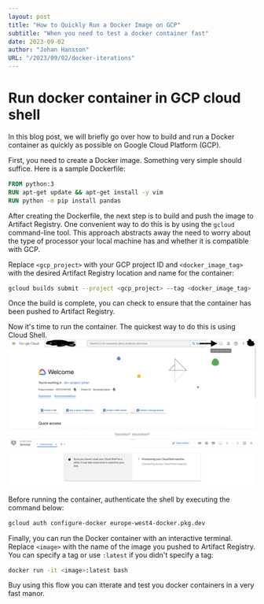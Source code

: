 ```yaml
---
layout: post
title: "How to Quickly Run a Docker Image on GCP"
subtitle: "When you need to test a docker container fast"
date: 2023-09-02
author: "Johan Hansson"
URL: "/2023/09/02/docker-iterations"
---
```


# Run docker container in GCP cloud shell

In this blog post, we will briefly go over how to build and run a Docker container as quickly as possible on Google Cloud Platform (GCP).

First, you need to create a Docker image. Something very simple should suffice. Here is a sample Dockerfile:

```Dockerfile
FROM python:3
RUN apt-get update && apt-get install -y vim
RUN python -m pip install pandas
```

After creating the Dockerfile, the next step is to build and push the image to Artifact Registry. One convenient way to do this is by using the `gcloud` command-line tool. This approach abstracts away the need to worry about the type of processor your local machine has and whether it is compatible with GCP.

Replace `<gcp_project>` with your GCP project ID and `<docker_image_tag>` with the desired Artifact Registry location and name for the container:

```bash
gcloud builds submit --project <gcp_project> --tag <docker_image_tag> .
```

Once the build is complete, you can check to ensure that the container has been pushed to Artifact Registry.

Now it's time to run the container. The quickest way to do this is using Cloud Shell. ![Cloud Shell](/img/cloud_shell.png)

Before running the container, authenticate the shell by executing the command below:

```bash
gcloud auth configure-docker europe-west4-docker.pkg.dev
```

Finally, you can run the Docker container with an interactive terminal. Replace `<image>` with the name of the image you pushed to Artifact Registry. You can specify a tag or use `:latest` if you didn't specify a tag:

```bash
docker run -it <image>:latest bash
```

Buy using this flow you can itterate and test you docker containers in a very fast manor. 